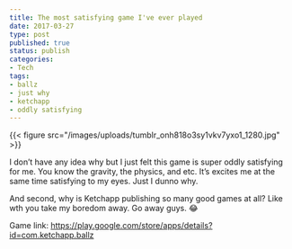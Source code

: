 ```yaml
---
title: The most satisfying game I've ever played
date: 2017-03-27
type: post
published: true
status: publish
categories:
- Tech
tags:
- ballz
- just why
- ketchapp
- oddly satisfying
---
```

{{< figure src="/images/uploads/tumblr_onh818o3sy1vkv7yxo1_1280.jpg" >}}
<p>I don’t have any idea why but I just felt this game is super oddly satisfying for me. You know the gravity, the physics, and etc. It’s excites me at the same time satisfying to my eyes. Just I dunno why.</p>
<p>And second, why is Ketchapp publishing so many good games at all? Like wth you take my boredom away. Go away guys. 😂</p>
<p>Game link: <a href="https://play.google.com/store/apps/details?id=com.ketchapp.ballz">https://play.google.com/store/apps/details?id=com.ketchapp.ballz</a></p>
